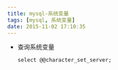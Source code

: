 ```yaml
---
title: mysql-系统变量
tags: [mysql, 系统变量]
date: 2015-11-02 17:10:35
---
```


-   查询系统变量

        select @@character_set_server;
